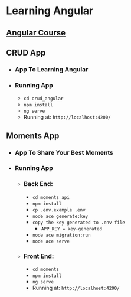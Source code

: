 # Learning Angular
## [Angular Course](https://www.youtube.com/watch?v=vJt_K1bFUeA&list=PLnDvRpP8Bnex2GQEN0768_AxZg_RaIGmw)
## CRUD App
- ### App To Learning Angular
- ### Running App
    - `cd crud_angular`
    - `npm install`
    - `ng serve`
    - Running at: `http://localhost:4200/`
## Moments App
- ### App To Share Your Best Moments
- ### Running App
    - ### Back End:
        - `cd moments_api`
        - `npm install`
        - `cp .env.example .env`
        - `node ace generate:key`
        - `copy the key generated to .env file`
            - `APP_KEY = key-generated`
        - `node ace migration:run`
        - `node ace serve`
    - ### Front End:
        - `cd moments`
        - `npm install`
        - `ng serve`
        - Running at: `http://localhost:4200/`
